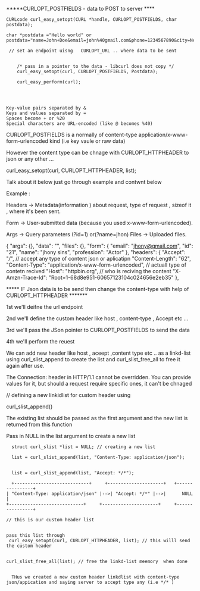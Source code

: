 *****CURLOPT_POSTFIELDS - data to POST to server ****

`````
CURLcode curl_easy_setopt(CURL *handle, CURLOPT_POSTFIELDS, char postdata);

char *postdata ="Hello world" or postdata="name=John+Doe&email=john%40gmail.com&phone=1234567890&city=New+York"

 // set an endpoint uisng   CURLOPT_URL .. where data to be sent


    /* pass in a pointer to the data - libcurl does not copy */
    curl_easy_setopt(curl, CURLOPT_POSTFIELDS, Postdata);
 
    curl_easy_perform(curl);




Key-value pairs separated by &
Keys and values separated by =
Spaces become + or %20
Special characters are URL-encoded (like @ becomes %40)

`````

CURLOPT_POSTFIELDS  is a normally of content-type  application/x-www-form-urlencoded kind (i.e key vaule or raw data)

However the content type can be chnage with CURLOPT_HTTPHEADER to json or any other ...

curl_easy_setopt(curl, CURLOPT_HTTPHEADER, list); 

Talk about it below just go through example and contwnt below

Example :

Headers → Metadata(information ) about request, type of request , sizeof it , where it's been sent.

Form → User-submitted data (because you used x-www-form-urlencoded).

Args → Query parameters (?id=1) or(?name=jhon)
Files → Uploaded files.

 {
  "args": {}, 
  "data": "", 
  "files": {}, 
  "form": {
    "email": "jhony@gmail.com", 
    "id": "21", 
    "name": "jhony sins", 
    "profession": "Actor"
  }, 
  "headers": {
    "Accept": "*/*", // accept any type of content json or aplicatipn
    "Content-Length": "62", 
    "Content-Type": "application/x-www-form-urlencoded", // actuall type of contetn recived 
    "Host": "httpbin.org", // who is reciving the content
    "X-Amzn-Trace-Id": "Root=1-68d8e951-60657123104c024656e2eb35"
  }, 


***** IF Json data is to be send then change the content-type with help of   CURLOPT_HTTPHEADER *******

1st we'll deifne the url endpoint 

2nd we'll define the custom header like host , content-type , Accept etc ...

3rd we'll pass the JSon pointer to  CURLOPT_POSTFIELDS to send the data

4th  we'll perform the reuest 


We can add new header like host , aceept ,content type etc .. as a linkd-list using 
  curl_slist_append to create the list and curl_slist_free_all to free it again after use.

 The Connection: header in HTTP/1.1 cannot be overridden. You can provide values for it, but should a request require specific ones,
 it can't be chnaged 


// defining a new linkidlist for custom header using 

curl_slist_append()


The existing list should be passed as the first argument and the new list is returned from this function

Pass in NULL in the list argument to create a new list

```
  struct curl_slist *list = NULL; // creating a new list

  list = curl_slist_append(list, "Content-Type: application/json");

  
  list = curl_slist_append(list, "Accept: */*");  

  +----------------------------+     +---------------------+   +----------------+
| "Content-Type: application/json" |-->| "Accept: */*" |-->|      NULL   |
+----------------------------+     +---------------------+     +----------------+

// this is our custom header list 


pass this list through  
 curl_easy_setopt(curl, CURLOPT_HTTPHEADER, list); // this willl send the custom header 


curl_slist_free_all(list); // free the linkd-list meemory  when done


  THus we created a new custom header linkdlist with content-type json/appication and saying server to accept type any (i.e */* )
```
